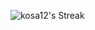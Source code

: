 ![kosa12's Streak](https://github-readme-streak-stats.herokuapp.com/?user=kosa12&theme=monokai&hide_border=false)
